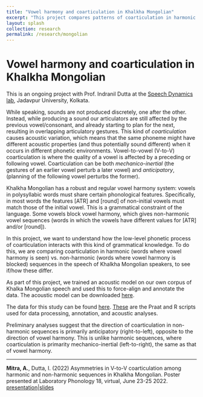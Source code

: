 ```yaml
---
title: "Vowel harmony and coarticulation in Khalkha Mongolian"
excerpt: "This project compares patterns of coarticulation in harmonic vs. non-harmonic vowel sequences to understand how a low-level phonetic process interacts with phonological constraints."
layout: splash
collection: research
permalink: /research/mongolian
---
```


Vowel harmony and coarticulation in Khalkha Mongolian
==

This is an ongoing project with Prof. Indranil Dutta at the [Speech Dynamics lab](https://duttalab.github.io), Jadavpur University, Kolkata.

While speaking, sounds are not produced discretely, one after the other. Instead, while producing a sound our articulators are still affected by the previous vowel/consonant, and already starting to plan for the next, resulting in overlapping articulatory gestures. This kind of *coarticulation* causes acoustic variation, which means that the same phoneme might have different acoustic properties (and thus potentially sound different) when it occurs in different phonetic environments. Vowel-to-vowel (V-to-V) coarticulation is where the quality of a vowel is affected by a preceding or following vowel. Coarticulation can be both *mechanico-inertial* (the gestures of an earlier vowel perturb a later vowel) and *anticipatory*, (planning of the following vowel perturbs the former).

Khalkha Mongolian has a robust and regular vowel harmony system: vowels in polysyllabic words must share certain phonological features. Specifically, in most words the features [ATR] and [round] of non-initial vowels must match those of the initial vowel. This is a grammatical constraint of the language. Some vowels block vowel harmony, which gives non-harmonic vowel sequences (words in which the vowels have different values for [ATR] and/or [round]). 

In this project, we want to understand how the low-level phonetic process of coarticulation interacts with this kind of grammatical knowledge. To do this, we are comparing coarticulation in harmonic (words where vowel harmony is seen) vs. non-harmonic (words where vowel harmony is blocked) sequences in the speech of Khalkha Mongolian speakers, to see if/how these differ.

As part of this project, we trained an acoustic model on our own corpus of Khalka Mongolian speech and used this to force-align and annotate the data. The acoustic model can be downloaded [here](https://github.com/auromitamitra/Mongolian_Acoustic_Model).

The data for this study can be found [here](https://github.com/auromitamitra/mongolian_vowel_harmony/tree/main/formant_data). [These](https://github.com/auromitamitra/mongolian_vowel_harmony/tree/main/scripts) are the Praat and R scripts used for data processing, annotation, and acoustic analyses. 

Preliminary analyses suggest that the direction of coarticulation in non-harmonic sequences is primarily anticipatory (right-to-left), opposite to the direction of vowel harmony. This is unlike harmonic sequences, where coarticulation is primarity mechanico-inertial (left-to-right), the same as that of vowel harmony. 

----

**Mitra, A.**, Dutta, I. (2022) Asymmetries in V-to-V coarticulation among harmonic and non-harmonic sequences in Khalkha Mongolian. Poster presented at Laboratory Phonology 18, virtual, June 23-25 2022. [presentation](https://youtu.be/brornwZ64Ec)|<a href="/files/labphon18_slides_mongolian.pdf" target="_blank">slides</a>